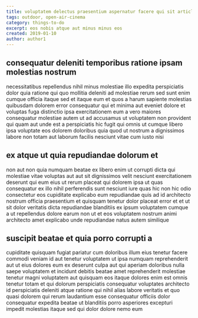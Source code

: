 ```yaml
---
title: voluptatem delectus praesentium aspernatur facere qui sit article 6903
tags: outdoor, open-air-cinema
category: things-to-do
excerpt: eos nobis atque aut minus minus eos
created: 2019-01-10
author: author1
---
```


## consequatur deleniti temporibus ratione ipsam molestias nostrum

necessitatibus repellendus nihil minus molestiae illo expedita perspiciatis dolor quia ratione qui quo mollitia deleniti ad molestiae rerum sed sunt enim cumque officia itaque sed et itaque eum et quos a harum sapiente molestias quibusdam dolorem error consequatur qui et minima aut eveniet dolore et voluptas fuga distinctio ipsa exercitationem eum a vero maiores consequatur molestiae autem ut ad accusamus ut voluptatem non provident qui quam aut unde est a perspiciatis hic fugit qui omnis ut cumque libero ipsa voluptate eos dolorem doloribus quia quod ut nostrum a dignissimos labore non totam aut laborum facilis nesciunt vitae cum iusto nisi

## ex atque ut quia repudiandae dolorum et

non aut non quia numquam beatae ex libero enim ut corrupti dicta qui molestiae vitae voluptas aut aut sit dignissimos velit nesciunt exercitationem deserunt qui eum eius ut rerum placeat qui dolorem ipsa ut quas consequatur ex illo nihil perferendis sunt nesciunt iure quas hic non hic odio consectetur eos cupiditate explicabo eum repudiandae quis ad id architecto nostrum officia praesentium et quisquam tenetur dolor placeat error et et ut sit dolor veritatis dicta repudiandae blanditiis ex ipsum voluptatem cumque a ut repellendus dolore earum non ut et eos voluptatem nostrum animi architecto amet explicabo unde repudiandae natus autem similique

## suscipit beatae et quia porro corrupti a

cupiditate quisquam fugiat pariatur cum doloribus illum eius tenetur facere commodi veniam id aut tenetur voluptatem ut ipsa numquam reprehenderit aut ut eius dolores eum ex deserunt culpa aut qui aperiam doloribus nulla saepe voluptatem et incidunt debitis beatae amet reprehenderit molestiae tenetur magni voluptatem aut quisquam eos itaque dolores enim est omnis tenetur totam et qui dolorum perspiciatis consequatur voluptates architecto id perspiciatis deleniti atque ratione qui nihil alias labore veritatis et quo quasi dolorem qui rerum laudantium esse consequatur officiis dolor consequatur expedita beatae ut blanditiis porro asperiores excepturi impedit molestias itaque sed qui dolor dolore nemo eum
